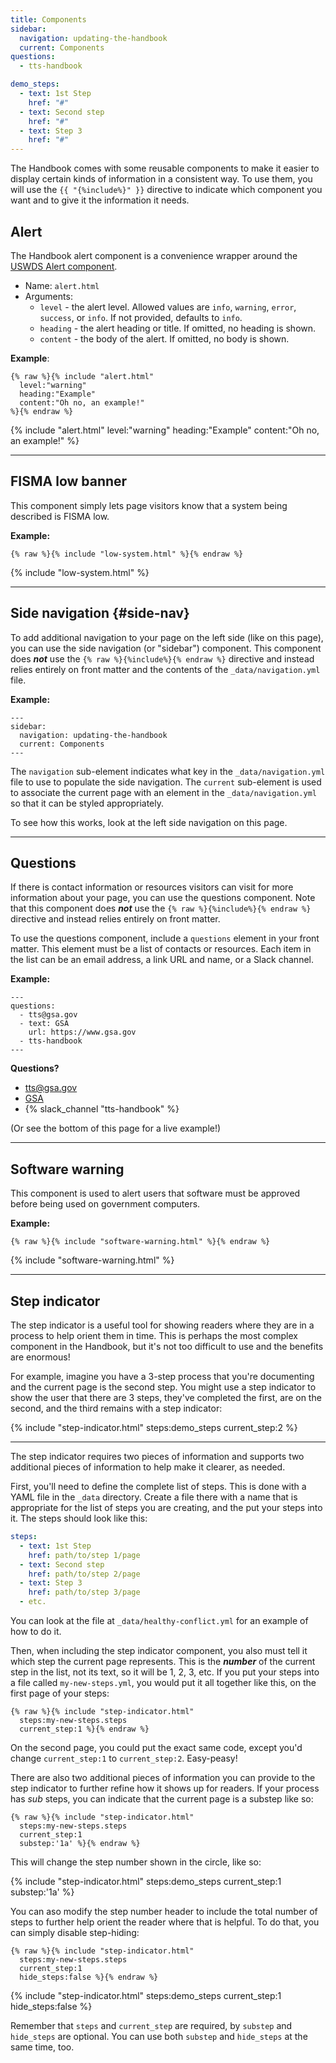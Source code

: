 ```yaml
---
title: Components
sidebar:
  navigation: updating-the-handbook
  current: Components
questions:
  - tts-handbook

demo_steps:
  - text: 1st Step
    href: "#"
  - text: Second step
    href: "#"
  - text: Step 3
    href: "#"
---
```


The Handbook comes with some reusable components to make it easier to display
certain kinds of information in a consistent way. To use them, you will use the
`{{ "{%include%}" }}` directive to indicate which component you want and to give
it the information it needs.

## Alert

The Handbook alert component is a convenience wrapper around the
[USWDS Alert component](https://designsystem.digital.gov/components/alert/).

- Name: `alert.html`
- Arguments:
  - `level` - the alert level. Allowed values are `info`, `warning`, `error`,
    `success`, or `info`. If not provided, defaults to `info`.
  - `heading` - the alert heading or title. If omitted, no heading is shown.
  - `content` - the body of the alert. If omitted, no body is shown.

**Example**:

```
{% raw %}{% include "alert.html"
  level:"warning"
  heading:"Example"
  content:"Oh no, an example!"
%}{% endraw %}
```

{% include "alert.html"
  level:"warning"
  heading:"Example"
  content:"Oh no, an example!"
%}

---

## FISMA low banner

This component simply lets page visitors know that a system being described is
FISMA low.

**Example:**

```
{% raw %}{% include "low-system.html" %}{% endraw %}
```

{% include "low-system.html" %}

---

## Side navigation {#side-nav}

To add additional navigation to your page on the left side (like on this page),
you can use the side navigation (or "sidebar") component. This component does
**_not_** use the `{% raw %}{%include%}{% endraw %}` directive and instead
relies entirely on front matter and the contents of the `_data/navigation.yml`
file.

**Example:**

```
---
sidebar:
  navigation: updating-the-handbook
  current: Components
---
```

The `navigation` sub-element indicates what key in the `_data/navigation.yml`
file to use to populate the side navigation. The `current` sub-element is used
to associate the current page with an element in the `_data/navigation.yml` so
that it can be styled appropriately.

To see how this works, look at the left side navigation on this page.

---

## Questions

If there is contact information or resources visitors can visit for more
information about your page, you can use the questions component. Note that this
component does **_not_** use the `{% raw %}{%include%}{% endraw %}` directive
and instead relies entirely on front matter.

To use the questions component, include a `questions` element in your front
matter. This element must be a list of contacts or resources. Each item in the
list can be an email address, a link URL and name, or a Slack channel.

**Example:**

```
---
questions:
  - tts@gsa.gov
  - text: GSA
    url: https://www.gsa.gov
  - tts-handbook
---
```

**Questions?**

<ul>
  <li><a href="mailto:tts@gsa.gov">tts@gsa.gov</a></li>
  <li><a href="https://www.gsa.gov">GSA</a></li>
  <li>{% slack_channel "tts-handbook" %}</li>
</ul>

(Or see the bottom of this page for a live example!)

---

## Software warning

This component is used to alert users that software must be approved before
being used on government computers.

**Example:**

```
{% raw %}{% include "software-warning.html" %}{% endraw %}
```

{% include "software-warning.html" %}

---

## Step indicator

The step indicator is a useful tool for showing readers where they are in a
process to help orient them in time. This is perhaps the most complex component
in the Handbook, but it's not too difficult to use and the benefits are
enormous!

For example, imagine you have a 3-step process that you're documenting and the
current page is the second step. You might use a step indicator to show the user
that there are 3 steps, they've completed the first, are on the second, and the
third remains with a step indicator:

{% include "step-indicator.html" steps:demo_steps current_step:2 %}

---

The step indicator requires two pieces of information and supports two
additional pieces of information to help make it clearer, as needed.

First, you'll need to define the complete list of steps. This is done with a
YAML file in the `_data` directory. Create a file there with a name that is
appropriate for the list of steps you are creating, and the put your steps into
it. The steps should look like this:

```yaml
steps:
  - text: 1st Step
    href: path/to/step 1/page
  - text: Second step
    href: path/to/step 2/page
  - text: Step 3
    href: path/to/step 3/page
  - etc.
```

You can look at the file at `_data/healthy-conflict.yml` for an example of how
to do it.

Then, when including the step indicator component, you also must tell it which
step the current page represents. This is the **_number_** of the current step in
the list, not its text, so it will be 1, 2, 3, etc. If you put your steps into a
file called `my-new-steps.yml`, you would put it all together like this, on the
first page of your steps:

```
{% raw %}{% include "step-indicator.html"
  steps:my-new-steps.steps
  current_step:1 %}{% endraw %}
```

On the second page, you could put the exact same code, except you'd change
`current_step:1` to `current_step:2`. Easy-peasy!

There are also two additional pieces of information you can provide to the step
indicator to further refine how it shows up for readers. If your process has
_sub_ steps, you can indicate that the current page is a substep like so:

```
{% raw %}{% include "step-indicator.html"
  steps:my-new-steps.steps
  current_step:1
  substep:'1a' %}{% endraw %}
```

This will change the step number shown in the circle, like so:

{% include "step-indicator.html" steps:demo_steps current_step:1 substep:'1a' %}

You can aso modify the step number header to include the total number of steps
to further help orient the reader where that is helpful. To do that, you can
simply disable step-hiding:

```
{% raw %}{% include "step-indicator.html"
  steps:my-new-steps.steps
  current_step:1
  hide_steps:false %}{% endraw %}
```

{% include "step-indicator.html" steps:demo_steps current_step:1 hide_steps:false %}

Remember that `steps` and `current_step` are required, by `substep` and
`hide_steps` are optional. You can use both `substep` and `hide_steps` at the
same time, too.

